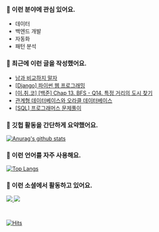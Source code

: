 ### 📡 이런 분야에 관심 있어요.

- 데이터
- 백엔드 개발
- 자동화
- 패턴 분석

### 📝 최근에 이런 글을 작성했어요.

<!-- BLOG-POST-LIST:START -->
- [남과 비교하지 말자](https://blex.me/@mildsalmon/%EB%82%A8%EA%B3%BC-%EB%B9%84%EA%B5%90%ED%95%98%EC%A7%80-%EB%A7%90%EC%9E%90)
- [[Django] 파이썬 웹 프로그래밍](https://blex.me/@mildsalmon/django-%ED%8C%8C%EC%9D%B4%EC%8D%AC-%EC%9B%B9-%ED%94%84%EB%A1%9C%EA%B7%B8%EB%9E%98%EB%B0%8D)
- [[이.취.코] [백준] Chap 13. BFS - Q14.  특정 거리의 도시 찾기](https://blex.me/@mildsalmon/%EC%9D%B4%EC%B7%A8%EC%BD%94-%EB%B0%B1%EC%A4%80-chap-13-bfs-q14-%ED%8A%B9%EC%A0%95-%EA%B1%B0%EB%A6%AC%EC%9D%98-%EB%8F%84%EC%8B%9C-%EC%B0%BE%EA%B8%B0)
- [관계형 데이터베이스와 오라클 데이터베이스](https://blex.me/@mildsalmon/%EA%B4%80%EA%B3%84%ED%98%95-%EB%8D%B0%EC%9D%B4%ED%84%B0%EB%B2%A0%EC%9D%B4%EC%8A%A4%EC%99%80-%EC%98%A4%EB%9D%BC%ED%81%B4-%EB%8D%B0%EC%9D%B4%ED%84%B0%EB%B2%A0%EC%9D%B4%EC%8A%A4)
- [[SQL] 프로그래머스 문제풀이](https://blex.me/@mildsalmon/sql-%ED%94%84%EB%A1%9C%EA%B7%B8%EB%9E%98%EB%A8%B8%EC%8A%A4-%EB%AC%B8%EC%A0%9C%ED%92%80%EC%9D%B4)
<!-- BLOG-POST-LIST:END -->

### 📑 깃헙 활동을 간단하게 요약했어요.

[![Anurag's github stats](https://github-readme-stats.vercel.app/api?username=mildsalmon&count_private=false&show_icons=true)](https://github.com/mildsalmon)

### 🥇 이런 언어를 자주 사용해요.

[![Top Langs](https://github-readme-stats.vercel.app/api/top-langs/?username=mildsalmon&hide=html)](https://github.com/mildsalmon)

### 🔮 이런 소셜에서 활동하고 있어요.

<p>

<a href="https://blex.me/@mildsalmon">
    <img src="http://img.shields.io/badge/BLOG-black?style=flat-square&logo=bloglovin">
</a>

<a href="https://solved.ac/profile/mildsalmon">
    <img src="http://img.shields.io/badge/backjoon-blueviolet?logo=Experts Exchange">
</a>

<p>
<br>

[![Hits](https://hits.seeyoufarm.com/api/count/incr/badge.svg?url=https%3A%2F%2Fgithub.com%2Fmildsalmon)](https://hits.seeyoufarm.com)
